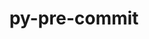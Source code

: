 ---
title: "py-pre-commit"
layout: cache
categories: [package, develop-2024-03-17]
meta: {"versions": ["3.5.0", "3.6.0"], "compilers": ["gcc@=11.1.0", "gcc@=11.4.0", "gcc@=9.4.0", "oneapi@=2024.0.0"], "oss": ["ubuntu20.04", "ubuntu22.04"], "platforms": ["linux"], "targets": ["neoverse_v1", "neoverse_v2", "ppc64le", "x86_64_v3"], "stacks": ["data-vis-sdk", "e4s", "e4s-neoverse-v2", "e4s-neoverse_v1", "e4s-oneapi", "e4s-power", "root"], "num_specs": 11, "num_specs_by_stack": {"root": 11, "e4s-power": 2, "data-vis-sdk": 1, "e4s-neoverse_v1": 2, "e4s-neoverse-v2": 2, "e4s": 3, "e4s-oneapi": 1}}
spec_details: [{"hash": "gjklhjhms6gc6ghslmrtogeyfc63ip7j", "compiler": "gcc@=9.4.0", "versions": ["3.6.0"], "os": "ubuntu20.04", "platform": "linux", "target": "ppc64le", "variants": ["build_system=python_pip"], "stacks": ["root", "e4s-power"], "size": "-", "tarball": "https://binaries.spack.io/releases/develop-2024-03-17/build_cache/linux-ubuntu20.04-ppc64le/gcc-9.4.0/py-pre-commit-3.6.0/linux-ubuntu20.04-ppc64le-gcc-9.4.0-py-pre-commit-3.6.0-gjklhjhms6gc6ghslmrtogeyfc63ip7j.spack"}, {"hash": "5q27gq4wldfjxvu5ijbyimlx46kinrtd", "compiler": "gcc@=9.4.0", "versions": ["3.6.0"], "os": "ubuntu20.04", "platform": "linux", "target": "ppc64le", "variants": ["build_system=python_pip"], "stacks": ["root", "e4s-power"], "size": "-", "tarball": "https://binaries.spack.io/releases/develop-2024-03-17/build_cache/linux-ubuntu20.04-ppc64le/gcc-9.4.0/py-pre-commit-3.6.0/linux-ubuntu20.04-ppc64le-gcc-9.4.0-py-pre-commit-3.6.0-5q27gq4wldfjxvu5ijbyimlx46kinrtd.spack"}, {"hash": "febpqgsaplthinvje5eqlku6p5tou3qm", "compiler": "gcc@=11.1.0", "versions": ["3.5.0"], "os": "ubuntu20.04", "platform": "linux", "target": "x86_64_v3", "variants": ["build_system=python_pip"], "stacks": ["root", "data-vis-sdk"], "size": "-", "tarball": "https://binaries.spack.io/releases/develop-2024-03-17/build_cache/linux-ubuntu20.04-x86_64_v3/gcc-11.1.0/py-pre-commit-3.5.0/linux-ubuntu20.04-x86_64_v3-gcc-11.1.0-py-pre-commit-3.5.0-febpqgsaplthinvje5eqlku6p5tou3qm.spack"}, {"hash": "ef4fkxl2dbnwb3a2gx3gomqfhxazbzda", "compiler": "gcc@=11.4.0", "versions": ["3.6.0"], "os": "ubuntu22.04", "platform": "linux", "target": "neoverse_v1", "variants": ["build_system=python_pip"], "stacks": ["e4s-neoverse_v1", "root"], "size": "-", "tarball": "https://binaries.spack.io/releases/develop-2024-03-17/build_cache/linux-ubuntu22.04-neoverse_v1/gcc-11.4.0/py-pre-commit-3.6.0/linux-ubuntu22.04-neoverse_v1-gcc-11.4.0-py-pre-commit-3.6.0-ef4fkxl2dbnwb3a2gx3gomqfhxazbzda.spack"}, {"hash": "hwq5vrfjsgma7ekynavv7nzayag4ea4e", "compiler": "gcc@=11.4.0", "versions": ["3.6.0"], "os": "ubuntu22.04", "platform": "linux", "target": "neoverse_v1", "variants": ["build_system=python_pip"], "stacks": ["e4s-neoverse_v1", "root"], "size": "-", "tarball": "https://binaries.spack.io/releases/develop-2024-03-17/build_cache/linux-ubuntu22.04-neoverse_v1/gcc-11.4.0/py-pre-commit-3.6.0/linux-ubuntu22.04-neoverse_v1-gcc-11.4.0-py-pre-commit-3.6.0-hwq5vrfjsgma7ekynavv7nzayag4ea4e.spack"}, {"hash": "4ap427juqbs2ypmstzwqgrhwidocc6c3", "compiler": "gcc@=11.4.0", "versions": ["3.6.0"], "os": "ubuntu22.04", "platform": "linux", "target": "neoverse_v2", "variants": ["build_system=python_pip"], "stacks": ["root", "e4s-neoverse-v2"], "size": "-", "tarball": "https://binaries.spack.io/releases/develop-2024-03-17/build_cache/linux-ubuntu22.04-neoverse_v2/gcc-11.4.0/py-pre-commit-3.6.0/linux-ubuntu22.04-neoverse_v2-gcc-11.4.0-py-pre-commit-3.6.0-4ap427juqbs2ypmstzwqgrhwidocc6c3.spack"}, {"hash": "ie4shn7j4ue5es3ax5ymyprfflpiin3h", "compiler": "gcc@=11.4.0", "versions": ["3.6.0"], "os": "ubuntu22.04", "platform": "linux", "target": "neoverse_v2", "variants": ["build_system=python_pip"], "stacks": ["root", "e4s-neoverse-v2"], "size": "-", "tarball": "https://binaries.spack.io/releases/develop-2024-03-17/build_cache/linux-ubuntu22.04-neoverse_v2/gcc-11.4.0/py-pre-commit-3.6.0/linux-ubuntu22.04-neoverse_v2-gcc-11.4.0-py-pre-commit-3.6.0-ie4shn7j4ue5es3ax5ymyprfflpiin3h.spack"}, {"hash": "4cis72ffaf6tta7edj52yddd5rkqkimd", "compiler": "gcc@=11.4.0", "versions": ["3.5.0"], "os": "ubuntu22.04", "platform": "linux", "target": "x86_64_v3", "variants": ["build_system=python_pip"], "stacks": ["e4s", "root"], "size": "-", "tarball": "https://binaries.spack.io/releases/develop-2024-03-17/build_cache/linux-ubuntu22.04-x86_64_v3/gcc-11.4.0/py-pre-commit-3.5.0/linux-ubuntu22.04-x86_64_v3-gcc-11.4.0-py-pre-commit-3.5.0-4cis72ffaf6tta7edj52yddd5rkqkimd.spack"}, {"hash": "xnhz4rffgm25rhtxf74t5b7yxzl4re34", "compiler": "gcc@=11.4.0", "versions": ["3.6.0"], "os": "ubuntu22.04", "platform": "linux", "target": "x86_64_v3", "variants": ["build_system=python_pip"], "stacks": ["e4s", "root"], "size": "-", "tarball": "https://binaries.spack.io/releases/develop-2024-03-17/build_cache/linux-ubuntu22.04-x86_64_v3/gcc-11.4.0/py-pre-commit-3.6.0/linux-ubuntu22.04-x86_64_v3-gcc-11.4.0-py-pre-commit-3.6.0-xnhz4rffgm25rhtxf74t5b7yxzl4re34.spack"}, {"hash": "tvi7jst3yjlsc3xpf2cyiro6rsv6ekkv", "compiler": "gcc@=11.4.0", "versions": ["3.6.0"], "os": "ubuntu22.04", "platform": "linux", "target": "x86_64_v3", "variants": ["build_system=python_pip"], "stacks": ["e4s", "root"], "size": "-", "tarball": "https://binaries.spack.io/releases/develop-2024-03-17/build_cache/linux-ubuntu22.04-x86_64_v3/gcc-11.4.0/py-pre-commit-3.6.0/linux-ubuntu22.04-x86_64_v3-gcc-11.4.0-py-pre-commit-3.6.0-tvi7jst3yjlsc3xpf2cyiro6rsv6ekkv.spack"}, {"hash": "kzim2kdp43emczkov6k34d4moc6bcwtc", "compiler": "oneapi@=2024.0.0", "versions": ["3.6.0"], "os": "ubuntu22.04", "platform": "linux", "target": "x86_64_v3", "variants": ["build_system=python_pip"], "stacks": ["root", "e4s-oneapi"], "size": "-", "tarball": "https://binaries.spack.io/releases/develop-2024-03-17/build_cache/linux-ubuntu22.04-x86_64_v3/oneapi-2024.0.0/py-pre-commit-3.6.0/linux-ubuntu22.04-x86_64_v3-oneapi-2024.0.0-py-pre-commit-3.6.0-kzim2kdp43emczkov6k34d4moc6bcwtc.spack"}]
---